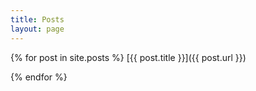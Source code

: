 ```yaml
---
title: Posts
layout: page
---
```


{% for post in site.posts %}
[{{ post.title }}]({{ post.url }})

{% endfor %}